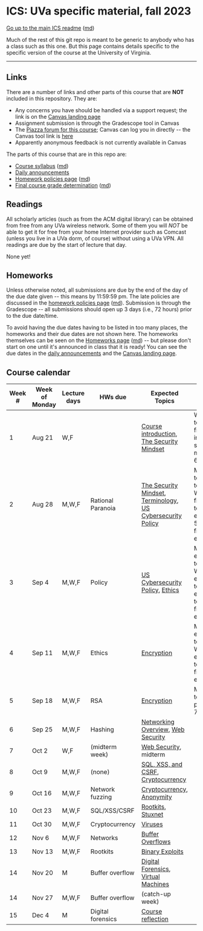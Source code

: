 ICS: UVa specific material, fall 2023
=======================================

[Go up to the main ICS readme](../readme.html) ([md](../readme.md))

Much of the rest of this git repo is meant to be generic to anybody who has a class such as this one. But this page contains details specific to the specific version of the course at the University of Virginia.

------------------------------------------------------------

Links
-----

There are a number of links and other parts of this course that are **NOT** included in this repository.  They are:

- Any concerns you have should be handled via a support request; the link is on the [Canvas landing page][1]
- Assignment submission is through the Gradescope tool in Canvas
- The [Piazza forum for this course](https://piazza.com/class/lllbveli94d57d); Canvas can log you in directly -- the Canvas tool link is [here](https://canvas.its.virginia.edu/courses/79086/external_tools/21)
- Apparently anonymous feedback is not currently available in Canvas

<!-- no longer available in canvas:

- ~~[Email list archive](https://collab.its.virginia.edu/portal/directtool/23262987-1288-4c6d-912f-c1b031973f44/), which is a Collab tool~~
- ~~[Anonymous feedback](https://collab.its.virginia.edu/portal/directtool/b166e2b1-f967-4df0-8e7e-1b25f58a30e2/), which is a Collab tool~~

-->

The parts of this course that are in this repo are:

- [Course syllabus](syllabus.html) ([md](syllabus.md))
- [Daily announcements](daily-announcements.html#/)
- [Homework policies page](hw-policies.html) ([md](hw-policies.md))
- [Final course grade determination](grades.html) ([md](grades.md))


Readings
--------

All scholarly articles (such as from the ACM digital library) can be obtained from free from any UVa wireless network.  Some of them you will *NOT* be able to get it for free from your home Internet provider such as Comcast (unless you live in a UVa dorm, of course) without using a UVa VPN.  All readings are due by the start of lecture that day.

None yet!

<!--
- Due Friday, September 13th:
    - [An Introduction to Cybersecurity Ethics](https://www.scu.edu/media/ethics-center/technology-ethics/IntroToCybersecurityEthics.pdf): you can skip the questions (the blue boxes therein); once you remove those, the table of contents, and the appendices, it's about 35 typed pages
- Due Wednesday, March 22nd: [NPR's Planet Monday podcast episode 908: I Am Not A Robot](https://www.npr.org/sections/money/2019/04/24/716854013/episode-908-i-am-not-a-robot)
- Due Friday, January 27th:
	- [ACM Code of Ethics](https://www.acm.org/code-of-ethics)
    - [Reflections on Trusting Trust](https://dl.acm.org/citation.cfm?id=358210)
	- [Morris Worm Wikipedia page](https://en.wikipedia.org/wiki/Morris_worm)
-->

Homeworks
-----------

Unless otherwise noted, all submissions are due by the end of the day of the due date given -- this means by 11:59:59 pm.  The late policies are discussed in the [homework policies page](hw-policies.html) ([md](hw-policies.md)).  Submission is through the Gradescope -- all submissions should open up 3 days (i.e., 72 hours) prior to the due date/time.

To avoid having the due dates having to be listed in too many places, the homeworks and their due dates are not shown here.  The homeworks themselves can be seen on the [Homeworks page](../hws/index.html) ([md](../hws/index.md)) -- but please don't start on one until it's announced in class that it is ready!  You can see the due dates in the [daily announcements](daily-announcements.html#/) and the [Canvas landing page][1].

<!-- 

- [HW 13: Forensics](../hws/hw-forensics.html) ([md](../hws/hw-forensics.md)) is due Friday, December 6th
- [HW 12: Movie Night](../hws/hw-movie-night.html) ([md](../hws/hw-movie-night.md)) is due Wednesday, December 4th
- [HW 11: Buffer Overflow](../hws/hw-buffer.html) ([md](../hws/hw-buffer.md)) is due Friday, November 22nd
- [HW 10: Celebrity Visit](../hws/hw-celebrity-visit.html) ([md](../hws/hw-celebrity-visit.md)) is due Thursday, November 21st, and there is all of 12 hours of lateness allowed on this!
- [HW 9: Rootkits](../hws/hw-rootkits.html) ([md](../hws/hw-rootkits.md)) is due Friday, November 15th
- [HW 8: Cryptocurrency](../hws/hw-cryptocurrency.html) ([md](../hws/hw-cryptocurrency.md)) is due Friday, November 1st
- [HW 7: Networks](../hws/hw-networks.html) ([md](../hws/hw-networks.md)) is due Friday, October 25th
- [HW 6: SQL, XSS, & CSRF](../hws/hw-sql-xss-csrf.html) ([md](../hws/hw-sql-xss-csrf.md)) is due Friday, October 18th
- [HW 5: Hashing](../hws/hw-hashing.html) ([md](../hws/hw-hashing.md)) is due Friday, October 4th
- [HW 4: RSA](../hws/hw-rsa.html) ([md](../hws/hw-rsa.md)) is due Friday, September 27th
- [HW 3: Ethics](../hws/hw-ethics.html) ([md](../hws/hw-ethics.md)) is due Friday, September 20th

-->

Course calendar
---------------

| Week # | Week of Monday | Lecture days | HWs due | Expected Topics | Actual Progress |
|----|----|----|----|----|----|
| 1  | Aug 21 | W,F    |                   | [Course introduction](../slides/introduction.html#/), [The Security Mindset](../slides/security-mindset.html#/) | Wed: intro to 5.7; Fri: finished intro, security mindset to 6.13 |
| 2  | Aug 28 | M,W,F  | Rational Paranoia | [The Security Mindset](../slides/security-mindset.html#/), [Terminology](../slides/terminology.html#/), [US Cybersecurity Policy](../slides/policy.html#/) | Mon: terminology to 4.16; Wed: finished terminology, ethics to 5.6; Fri: finished ethics |
| 3  | Sep 4  | M,W,F  | Policy            | [US Cybersecurity Policy](../slides/policy.html#/), [Ethics](../slides/ethics.html#/) | Mon: encryption to 4.18; Wed: encryption to 6.19; Fri: encryption to 6.52; Fri: finished encryption |
| 4  | Sep 11 | M,W,F  | Ethics            | [Encryption](../slides/encryption.html#/) | Mon: encryption to 6.73; Wed: encryption to 8.10; Fri: finished encryption |
| 5  | Sep 18 | M,W,F  | RSA               | [Encryption](../slides/encryption.html#/) | Mon: policy to 4.8; Wed: policy to 7.19 |
| 6  | Sep 25 | M,W,F  | Hashing           | [Networking Overview](../slides/networks.html#/), [Web Security](../slides/web-security.html#/) |   |
| 7  | Oct 2  | W,F    | (midterm week)    | [Web Security](../slides/web-security.html#/), midterm |   |
| 8  | Oct 9  | M,W,F  | (none)            | [SQL, XSS, and CSRF](../slides/sql-xss-csrf.html#/), [Cryptocurrency](../slides/cryptocurrency.html#/) |  |
| 9  | Oct 16 | M,W,F  | Network fuzzing   | [Cryptocurrency](../slides/cryptocurrency.html#/), [Anonymity](../slides/anonymity.html#/) |   |
| 10 | Oct 23 | M,W,F  | SQL/XSS/CSRF      | [Rootkits](../slides/rootkits.html#/), [Stuxnet](../slides/stuxnet.html#/) |   |
| 11 | Oct 30 | M,W,F  | Cryptocurrency    | [Viruses](../slides/viruses.html#/)|   |
| 12 | Nov 6  | M,W,F  | Networks          | [Buffer Overflows](../slides/buffer-overflows.html#/) |   |
| 13 | Nov 13 | M,W,F  | Rootkits          | [Binary Exploits](../slides/binary-exploits.html#/) |   |
| 14 | Nov 20 | M      | Buffer overflow   | [Digital Forensics](../slides/forensics.html#/), [Virtual Machines](../slides/vms.html#/) |   |
| 14 | Nov 27 | M,W,F  | Buffer overflow   | (catch-up week) |   |
| 15 | Dec 4  | M      | Digital forensics | [Course reflection](../slides/reflection.html#/) |   |

[1]: https://canvas.its.virginia.edu/courses/79086
